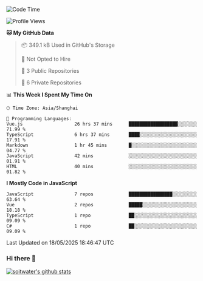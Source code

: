 <!--START_SECTION:waka-->
![Code Time](http://img.shields.io/badge/Code%20Time-5%2C030%20hrs%2010%20mins-blue)

![Profile Views](http://img.shields.io/badge/Profile%20Views-0-blue)

**🐱 My GitHub Data** 

> 📦 349.1 kB Used in GitHub's Storage 
 > 
> 🚫 Not Opted to Hire
 > 
> 📜 3 Public Repositories 
 > 
> 🔑 6 Private Repositories 
 > 
📊 **This Week I Spent My Time On** 

```text
🕑︎ Time Zone: Asia/Shanghai

💬 Programming Languages: 
Vue.js                   26 hrs 37 mins      ██████████████████░░░░░░░   71.99 % 
TypeScript               6 hrs 37 mins       ████░░░░░░░░░░░░░░░░░░░░░   17.91 % 
Markdown                 1 hr 45 mins        █░░░░░░░░░░░░░░░░░░░░░░░░   04.77 % 
JavaScript               42 mins             ░░░░░░░░░░░░░░░░░░░░░░░░░   01.91 % 
HTML                     40 mins             ░░░░░░░░░░░░░░░░░░░░░░░░░   01.82 % 
```

**I Mostly Code in JavaScript** 

```text
JavaScript               7 repos             ████████████████░░░░░░░░░   63.64 % 
Vue                      2 repos             █████░░░░░░░░░░░░░░░░░░░░   18.18 % 
TypeScript               1 repo              ██░░░░░░░░░░░░░░░░░░░░░░░   09.09 % 
C#                       1 repo              ██░░░░░░░░░░░░░░░░░░░░░░░   09.09 % 
```




 Last Updated on 18/05/2025 18:46:47 UTC
<!--END_SECTION:waka-->

### Hi there 👋
[![soitwater's github stats](https://github-readme-stats.vercel.app/api?username=soitwater)](https://github.com/soitwater/github-readme-stats)
